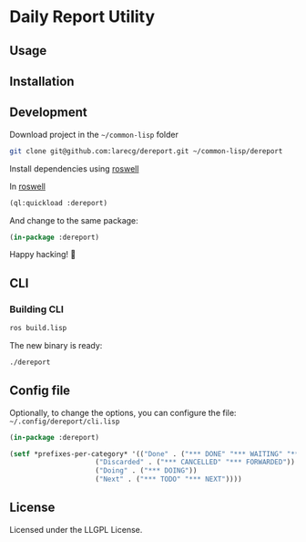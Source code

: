 # Daily Report Utility

## Usage

## Installation

## Development

Download project in the `~/common-lisp` folder

```sh
git clone git@github.com:larecg/dereport.git ~/common-lisp/dereport
```

Install dependencies using [roswell](https://roswell.github.io)

In [roswell](https://roswell.github.io)

```lisp
(ql:quickload :dereport)
```

And change to the same package:

```lisp
(in-package :dereport)
```

Happy hacking! :rocket:

## CLI

### Building CLI

```sh
ros build.lisp
```

The new binary is ready:

```sh
./dereport
```

## Config file

Optionally, to change the options, you can configure the file: `~/.config/dereport/cli.lisp`

```lisp
(in-package :dereport)

(setf *prefixes-per-category* '(("Done" . ("*** DONE" "*** WAITING" "*** DELEGATED"))
                     ("Discarded" . ("*** CANCELLED" "*** FORWARDED"))
                     ("Doing" . ("*** DOING"))
                     ("Next" . ("*** TODO" "*** NEXT"))))
```

## License

Licensed under the LLGPL License.
